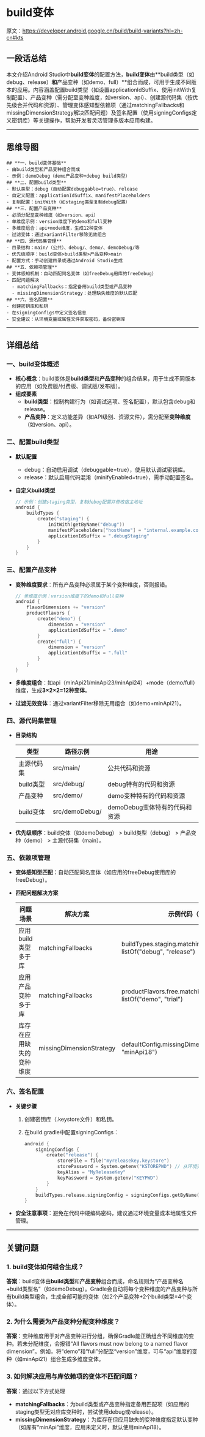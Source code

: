 
# build变体

原文：<https://developer.android.google.cn/build/build-variants?hl=zh-cn#kts>

## 一段话总结

本文介绍Android Studio中**build变体**的配置方法，**build变体**由**build类型（如debug、release）**和**产品变种（如demo、full）**组合而成，可用于生成不同版本的应用。内容涵盖配置build类型（如设置applicationIdSuffix、使用initWith复制配置）、产品变种（需分配至变种维度，如version、api）、创建源代码集（按优先级合并代码和资源）、管理变体感知型依赖项（通过matchingFallbacks和missingDimensionStrategy解决匹配问题）及签名配置（使用signingConfigs定义密钥库）等关键操作，帮助开发者灵活管理多版本应用构建。

---

## 思维导图

```mindmap
## **一、build变体基础**
- 由build类型和产品变种组合而成
- 示例：demoDebug（demo产品变种+debug build类型）
## **二、配置build类型**
- 默认类型：debug（自动配置debuggable=true）、release
- 自定义配置：applicationIdSuffix、manifestPlaceholders
- 复制配置：initWith（如staging类型复制debug配置）
## **三、配置产品变种**
- 必须分配至变种维度（如version、api）
- 单维度示例：version维度下的demo和full变种
- 多维度组合：api+mode维度，生成12种变体
- 过滤变体：通过variantFilter移除无效组合
## **四、源代码集管理**
- 目录结构：main/（公共）、debug/、demo/、demoDebug/等
- 优先级顺序：build变体>build类型>产品变种>main
- 配置方式：手动创建目录或通过Android Studio生成
## **五、依赖项管理**
- 变体感知机制：自动匹配同名变体（如freeDebug用库的freeDebug）
- 匹配问题解决
  - matchingFallbacks：指定备用build类型或产品变种
  - missingDimensionStrategy：处理缺失维度的默认匹配
## **六、签名配置**
- 创建密钥库和私钥
- 在signingConfigs中定义签名信息
- 安全建议：从环境变量或属性文件获取密码，备份密钥库
```

---

## 详细总结

### 一、build变体概述

- **核心概念**：build变体是**build类型**和**产品变种**的组合结果，用于生成不同版本的应用（如免费版/付费版、调试版/发布版）。
- **组成要素**
  - **build类型**：控制构建行为（如调试选项、签名配置），默认包含debug和release。
  - **产品变种**：定义功能差异（如API级别、资源文件），需分配至**变种维度**（如version、api）。

### 二、配置build类型

- **默认配置**
  - debug：自动启用调试（debuggable=true），使用默认调试密钥库。
  - release：默认启用代码混淆（minifyEnabled=true），需手动配置签名。
- **自定义build类型**

  ```kotlin
  // 示例：创建staging类型，复制debug配置并修改宿主地址
  android {
      buildTypes {
          create("staging") {
              initWith(getByName("debug"))
              manifestPlaceholders["hostName"] = "internal.example.com"
              applicationIdSuffix = ".debugStaging"
          }
      }
  }
  ```

### 三、配置产品变种

- **变种维度要求**：所有产品变种必须属于某个变种维度，否则报错。

  ```kotlin
  // 单维度示例：version维度下的demo和full变种
  android {
      flavorDimensions += "version"
      productFlavors {
          create("demo") {
              dimension = "version"
              applicationIdSuffix = ".demo"
          }
          create("full") {
              dimension = "version"
              applicationIdSuffix = ".full"
          }
      }
  }
  ```

- **多维度组合**：如api（minApi21/minApi23/minApi24）+mode（demo/full）维度，生成**3×2×2=12种变体**。
- **过滤无效变体**：通过variantFilter移除无用组合（如demo+minApi21）。

### 四、源代码集管理

- **目录结构**

  | 类型         | 路径示例               | 用途                         |
  |--------------|------------------------|------------------------------|
  | 主源代码集   | src/main/              | 公共代码和资源               |
  | build类型     | src/debug/             | debug特有的代码和资源        |
  | 产品变种     | src/demo/              | demo变种特有的代码和资源     |
  | build变体    | src/demoDebug/         | demoDebug变体特有的代码和资源|

- **优先级顺序**：build变体（如demoDebug） > build类型（debug） > 产品变种（demo） > 主源代码集（main）。

### 五、依赖项管理

- **变体感知型匹配**：自动匹配同名变体（如应用的freeDebug使用库的freeDebug）。
- **匹配问题解决方案**

  | 问题场景                     | 解决方案                  | 示例代码（Kotlin）                          |
  |------------------------------|---------------------------|---------------------------------------------|
  | 应用build类型多于库           | matchingFallbacks         | buildTypes.staging.matchingFallbacks += listOf("debug", "release") |
  | 应用产品变种多于库           | matchingFallbacks         | productFlavors.free.matchingFallbacks += listOf("demo", "trial") |
  | 库存在应用缺失的变种维度     | missingDimensionStrategy  | defaultConfig.missingDimensionStrategy("minApi", "minApi18") |

### 六、签名配置

- **关键步骤**
  1. 创建密钥库（.keystore文件）和私钥。
  2. 在build.gradle中配置signingConfigs：

     ```kotlin
     android {
         signingConfigs {
             create("release") {
                 storeFile = file("myreleasekey.keystore")
                 storePassword = System.getenv("KSTOREPWD") // 从环境变量获取密码
                 keyAlias = "MyReleaseKey"
                 keyPassword = System.getenv("KEYPWD")
             }
         }
         buildTypes.release.signingConfig = signingConfigs.getByName("release")
     }
     ```

- **安全注意事项**：避免在代码中硬编码密码，建议通过环境变量或本地属性文件管理。

---

## 关键问题

### 1. build变体如何组合生成？

**答案**：build变体由**build类型**和**产品变种**组合而成，命名规则为“产品变种名+build类型名”（如demoDebug）。Gradle会自动将每个变种维度的产品变种与所有build类型组合，生成全部可能的变体（如2个产品变种+2个build类型=4个变体）。

### 2. 为什么需要为产品变种分配变种维度？

**答案**：变种维度用于对产品变种进行分组，确保Gradle能正确组合不同维度的变种。若未分配维度，会报错“All flavors must now belong to a named flavor dimension”。例如，将“demo”和“full”分配至“version”维度，可与“api”维度的变种（如minApi21）组合生成多维度变体。

### 3. 如何解决应用与库依赖项的变体不匹配问题？

**答案**：通过以下方式处理

- **matchingFallbacks**：为build类型或产品变种指定备用匹配项（如应用的staging类型无对应库变种时，尝试使用debug或release）。
- **missingDimensionStrategy**：为库存在但应用缺失的变种维度指定默认变种（如库有“minApi”维度，应用未定义时，默认使用minApi18）。

